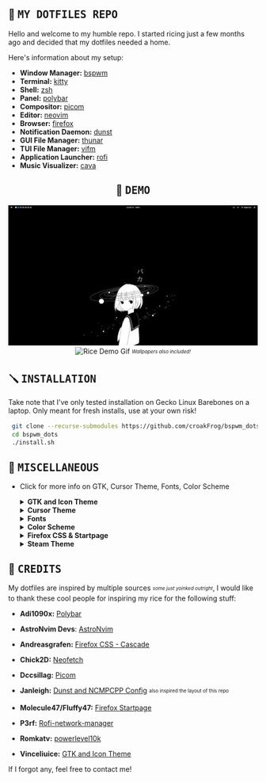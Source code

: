 ## 📕 <samp>MY DOTFILES REPO</samp>

Hello and welcome to my humble repo. I started ricing just a few months ago and decided that my dotfiles needed a home.

Here's information about my setup:

- **Window Manager:** [bspwm](https://github.com/baskerville/bspwm)
- **Terminal:** [kitty](https://github.com/kovidgoyal/kitty)
- **Shell:** [zsh](https://www.zsh.org/)
- **Panel:** [polybar](https://github.com/polybar/polybar)
- **Compositor:** [picom](https://github.com/yshui/picom)
- **Editor:** [neovim](https://github.com/neovim/neovim)
- **Browser:** [firefox](https://www.mozilla.org/en-US/firefox)
- **Notification Daemon:** [dunst](https://github.com/dunst-project/dunst)
- **GUI File Manager:** [thunar](https://github.com/xfce-mirror/thunar)
- **TUI File Manager:** [vifm](https://github.com/vifm/vifm)
- **Application Launcher:** [rofi](https://github.com/davatorium/rofi)
- **Music Visualizer:** [cava](https://github.com/karlstav/cava)

<h2 align="center"> 🌟 <samp>DEMO</samp> </h2>

<p align="center">
  <img src="git_assets/demo_ss.png" alt="Rice Demo Screenshot" width="">
  <img src="git_assets/demo.gif" alt="Rice Demo Gif" width="700">
  <sub><sup><i>Wallpapers also included!</i></sup></sub>
</p>

## 🪛 <samp>INSTALLATION</samp>

Take note that I've only tested installation on Gecko Linux Barebones on a laptop. Only meant for fresh installs, use at your own risk!

```sh
 git clone --recurse-submodules https://github.com/croakFrog/bspwm_dots.git
 cd bspwm_dots
 ./install.sh
```

## 🐧 <samp>MISCELLANEOUS</samp>

- Click for more info on GTK, Cursor Theme, Fonts, Color Scheme
  <details>
    <summary><strong>GTK and Icon Theme</strong></summary>

  > The repo for the <strong>Colloid GTK Theme</strong> can be found [here](https://github.com/vinceliuice/Colloid-gtk-theme). The GTK theme is already installed if you used the install script. You can enable it by using <strong>lxappearance</strong>.

    <img src="git_assets/gtk_icon_demo.png" alt="GTK Icon Demo" width="">
    
    > The icon theme I use is just the default blue from [Colloid Icon Theme](https://github.com/vinceliuice/Colloid-icon-theme) and it looks absolutely clean and I love it.
  </details>

  <details>
    <summary><strong>Cursor Theme</strong></summary>

  > Coming soon

  </details>

  <details>
    <summary><strong>Fonts</strong></summary>

  > Coming soon

  </details>

  <details>
    <summary><strong>Color Scheme</strong></summary>

  > Coming soon

  </details>

  <details>
    <summary><strong>Firefox CSS & Startpage</strong></summary>

  > Coming soon

  </details>

  <details>
    <summary><strong>Steam Theme</strong></summary>

  > Coming soon

  </details>

## 🙌 <samp>CREDITS</samp>

My dotfiles are inspired by multiple sources <sub><sup><i>some just yoinked outright</sup></sub></i>, I would like to thank these cool people for inspiring my rice for the following stuff:

- **Adi1090x:** [Polybar](https://github.com/adi1090x/polybar-themes)

- **AstroNvim Devs**: [AstroNvim](https://github.com/AstroNvim/AstroNvim)

- **Andreasgrafen:** [Firefox CSS - Cascade](https://github.com/andreasgrafen/cascade)

- **Chick2D:** [Neofetch](https://github.com/Chick2D/neofetch-themes/)

- **Dccsillag:** [Picom](https://github.com/dccsillag/picom)

- **Janleigh:** [Dunst and NCMPCPP Config](https://github.com/janleigh) <sub><sup>also inspired the layout of this repo </sup></sub>

- **Molecule47/Fluffy47:** [Firefox Startpage](https://github.com/molecule47/idyllic-firefox)

- **P3rf:** [Rofi-network-manager](https://github.com/P3rf/rofi-network-manager)

- **Romkatv:** [powerlevel10k](https://github.com/romkatv/powerlevel10k)

- **Vinceliuice:** [GTK and Icon Theme](https://github.com/vinceliuice)

If I forgot any, feel free to contact me!
